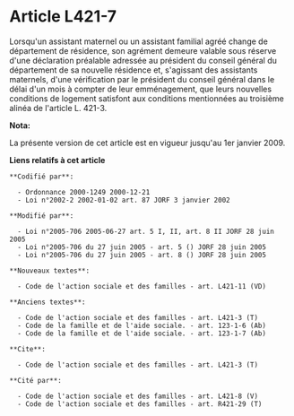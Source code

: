 # Article L421-7

Lorsqu'un assistant maternel ou un assistant familial agréé change de département de résidence, son agrément demeure valable
sous réserve d'une déclaration préalable adressée au président du conseil général du département de sa nouvelle résidence et,
s'agissant des assistants maternels, d'une vérification par le président du conseil général dans le délai d'un mois à compter
de leur emménagement, que leurs nouvelles conditions de logement satisfont aux conditions mentionnées au troisième alinéa de
l'article L. 421-3.

**Nota:**

La présente version de cet article est en vigueur jusqu'au 1er janvier 2009.

**Liens relatifs à cet article**

	**Codifié par**:

	  - Ordonnance 2000-1249 2000-12-21
	  - Loi n°2002-2 2002-01-02 art. 87 JORF 3 janvier 2002

	**Modifié par**:

	  - Loi n°2005-706 2005-06-27 art. 5 I, II, art. 8 II JORF 28 juin 2005
	  - Loi n°2005-706 du 27 juin 2005 - art. 5 () JORF 28 juin 2005
	  - Loi n°2005-706 du 27 juin 2005 - art. 8 () JORF 28 juin 2005

	**Nouveaux textes**:

	  - Code de l'action sociale et des familles - art. L421-11 (VD)

	**Anciens textes**:

	  - Code de l'action sociale et des familles - art. L421-3 (T)
	  - Code de la famille et de l'aide sociale. - art. 123-1-6 (Ab)
	  - Code de la famille et de l'aide sociale. - art. 123-1-7 (Ab)

	**Cite**:

	  - Code de l'action sociale et des familles - art. L421-3 (T)

	**Cité par**:

	  - Code de l'action sociale et des familles - art. L421-8 (V)
	  - Code de l'action sociale et des familles - art. R421-29 (T)
